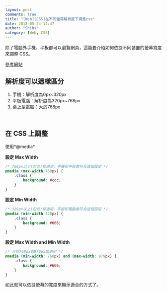 ```yaml
---
layout: post
comments: true
title: "[Web][CSS]在不同螢幕解析度下調整css"
date: 2018-05-24 14:47
author: "Shihs"
category: [Web, CSS]
---
```



除了電腦外手機、平板都可以瀏覽網頁，這篇要介紹如何依據不同裝置的螢幕寬度來調整 CSS。

[參考網站](http://www.ucamc.com/e-learning/css/102-rwd-css-media-type.html)

## 解析度可以這樣區分
1. 手機：解析度為0px~320px<br>
2. 平板電腦：解析度為320px~768px<br>
3. 桌上型電腦：大於768px<br>

<br>

## 在 CSS 上調整

使用*@media*

**設定 Max Width**
```css
/* 768px以下(包含)都適用，手機和平板會符合這個設定 */
@media (max-width 768px) {
	.class {
		background: #ccc;
	}
}
```

**設定 Min Width**
```css
/* 329px以上(包含)都適用，平板和電腦會符合這個設定 */
@media (min-width 320px) {
	.class {
		background: #666;
	}
}
```

**設定 Max Width and Min Width**
```css
/* 介於768px與979px間適用 */
@media (min-width: 768px) and (max-width: 979px) {
	.class {
		background: #666;
	}
}
```


如此就可以依據螢幕的寬度來顯示適合的方式了。






